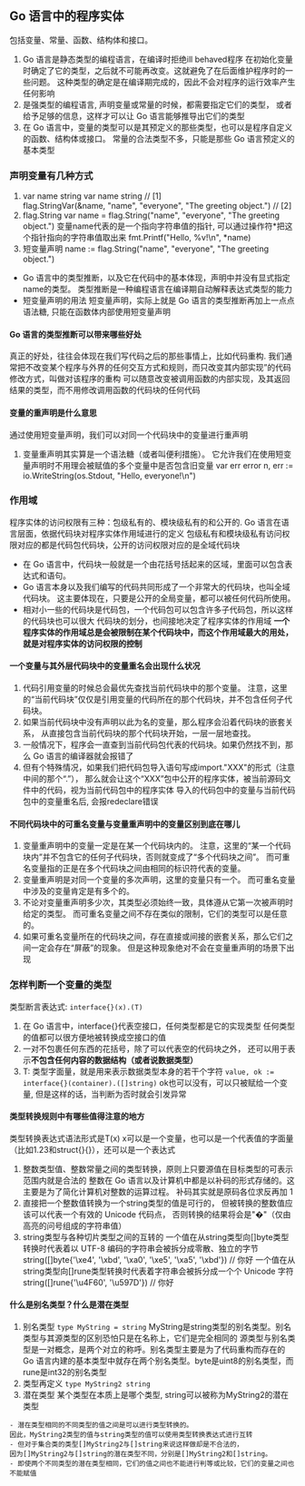 ## Go 语言中的程序实体
包括变量、常量、函数、结构体和接口。 
1. Go 语言是静态类型的编程语言，在编译时拒绝ill behaved程序
在初始化变量时确定了它的类型，之后就不可能再改变。这就避免了在后面维护程序时的一些问题。
这种类型的确定是在编译期完成的，因此不会对程序的运行效率产生任何影响
2. 是强类型的编程语言, 声明变量或常量的时候，都需要指定它们的类型，
或者给予足够的信息，这样才可以让 Go 语言能够推导出它们的类型
3. 在 Go 语言中，变量的类型可以是其预定义的那些类型，也可以是程序自定义的函数、结构体或接口。
常量的合法类型不多，只能是那些 Go 语言预定义的基本类型

### 声明变量有几种方式
1. var name string
var name string // [1]  
flag.StringVar(&name, "name", "everyone", "The greeting object.") // [2]
2. flag.String
var name = flag.String("name", "everyone", "The greeting object.")
变量name代表的是一个指向字符串值的指针, 可以通过操作符*把这个指针指向的字符串值取出来
fmt.Printf("Hello, %v!\n", *name)
3. 短变量声明
name := flag.String("name", "everyone", "The greeting object.")
-  Go 语言中的类型推断，以及它在代码中的基本体现，声明中并没有显式指定name的类型。
    类型推断是一种编程语言在编译期自动解释表达式类型的能力
- 短变量声明的用法
短变量声明，实际上就是 Go 语言的类型推断再加上一点点语法糖, 只能在函数体内部使用短变量声明
#### Go 语言的类型推断可以带来哪些好处
真正的好处，往往会体现在我们写代码之后的那些事情上，比如代码重构. 
我们通常把不改变某个程序与外界的任何交互方式和规则，而只改变其内部实现”的代码修改方式，叫做对该程序的重构
可以随意改变被调用函数的内部实现，及其返回结果的类型，而不用修改调用函数的代码块的任何代码
#### 变量的重声明是什么意思
通过使用短变量声明，我们可以对同一个代码块中的变量进行重声明
1. 变量重声明其实算是一个语法糖（或者叫便利措施）。
它允许我们在使用短变量声明时不用理会被赋值的多个变量中是否包含旧变量
var err error
n, err := io.WriteString(os.Stdout, "Hello, everyone!\n")

### 作用域
程序实体的访问权限有三种：包级私有的、模块级私有的和公开的. 
Go 语言在语言层面，依据代码块对程序实体作用域进行的定义
包级私有和模块级私有访问权限对应的都是代码包代码块，公开的访问权限对应的是全域代码块
- 在 Go 语言中，代码块一般就是一个由花括号括起来的区域，里面可以包含表达式和语句。
- Go 语言本身以及我们编写的代码共同形成了一个非常大的代码块，也叫全域代码块。
这主要体现在，只要是公开的全局变量，都可以被任何代码所使用。
- 相对小一些的代码块是代码包，一个代码包可以包含许多子代码包，所以这样的代码块也可以很大
代码块的划分，也间接地决定了程序实体的作用域
**一个程序实体的作用域总是会被限制在某个代码块中，而这个作用域最大的用处，就是对程序实体的访问权限的控制**
#### 一个变量与其外层代码块中的变量重名会出现什么状况
1. 代码引用变量的时候总会最优先查找当前代码块中的那个变量。
注意，这里的“当前代码块”仅仅是引用变量的代码所在的那个代码块，并不包含任何子代码块。
2. 如果当前代码块中没有声明以此为名的变量，那么程序会沿着代码块的嵌套关系，
从直接包含当前代码块的那个代码块开始，一层一层地查找。
3. 一般情况下，程序会一直查到当前代码包代表的代码块。如果仍然找不到，那么 Go 语言的编译器就会报错了
4. 但有个特殊情况，如果我们把代码包导入语句写成import."XXX"的形式（注意中间的那个“.”），
那么就会让这个“XXX”包中公开的程序实体，被当前源码文件中的代码，视为当前代码包中的程序实体
导入的代码包中的变量与当前代码包中的变量重名后, 会报redeclare错误
#### 不同代码块中的可重名变量与变量重声明中的变量区别到底在哪儿
1. 变量重声明中的变量一定是在某一个代码块内的。
注意，这里的“某一个代码块内”并不包含它的任何子代码块，否则就变成了“多个代码块之间”。
而可重名变量指的正是在多个代码块之间由相同的标识符代表的变量。
2. 变量重声明是对同一个变量的多次声明，这里的变量只有一个。
而可重名变量中涉及的变量肯定是有多个的。
3. 不论对变量重声明多少次，其类型必须始终一致，具体遵从它第一次被声明时给定的类型。
而可重名变量之间不存在类似的限制，它们的类型可以是任意的。
4. 如果可重名变量所在的代码块之间，存在直接或间接的嵌套关系，那么它们之间一定会存在“屏蔽”的现象。
但是这种现象绝对不会在变量重声明的场景下出现

### 怎样判断一个变量的类型
类型断言表达式: `interface{}(x).(T)`
1. 在 Go 语言中，interface{}代表空接口，任何类型都是它的实现类型
任何类型的值都可以很方便地被转换成空接口的值
2. 一对不包裹任何东西的花括号，除了可以代表空的代码块之外，
还可以用于表示**不包含任何内容的数据结构（或者说数据类型）**
3. T: 类型字面量，就是用来表示数据类型本身的若干个字符
`value, ok := interface{}(container).([]string)`
ok也可以没有，可以只被赋给一个变量, 但是这样的话，当判断为否时就会引发异常
#### 类型转换规则中有哪些值得注意的地方
类型转换表达式语法形式是T(x)
x可以是一个变量，也可以是一个代表值的字面量（比如1.23和struct{}{}），还可以是一个表达式
1. 整数类型值、整数常量之间的类型转换，原则上只要源值在目标类型的可表示范围内就是合法的
整数在 Go 语言以及计算机中都是以补码的形式存储的。这主要是为了简化计算机对整数的运算过程。
补码其实就是原码各位求反再加 1
2. 直接把一个整数值转换为一个string类型的值是可行的，
但被转换的整数值应该可以代表一个有效的 Unicode 代码点，
否则转换的结果将会是"�"（仅由高亮的问号组成的字符串值）
3. string类型与各种切片类型之间的互转的
一个值在从string类型向[]byte类型转换时代表着以 UTF-8 编码的字符串会被拆分成零散、独立的字节
string([]byte{'\xe4', '\xbd', '\xa0', '\xe5', '\xa5', '\xbd'}) // 你好
一个值在从string类型向[]rune类型转换时代表着字符串会被拆分成一个个 Unicode 字符
string([]rune{'\u4F60', '\u597D'}) // 你好
#### 什么是别名类型？什么是潜在类型
1. 别名类型
`type MyString = string`
MyString是string类型的别名类型。别名类型与其源类型的区别恐怕只是在名称上，它们是完全相同的
源类型与别名类型是一对概念，是两个对立的称呼。别名类型主要是为了代码重构而存在的
Go 语言内建的基本类型中就存在两个别名类型。byte是uint8的别名类型，而rune是int32的别名类型
2. 类型再定义
`type MyString2 string`
3. 潜在类型
某个类型在本质上是哪个类型, string可以被称为MyString2的潜在类型
```
- 潜在类型相同的不同类型的值之间是可以进行类型转换的。
因此，MyString2类型的值与string类型的值可以使用类型转换表达式进行互转
- 但对于集合类的类型[]MyString2与[]string来说这样做却是不合法的，
因为[]MyString2与[]string的潜在类型不同，分别是[]MyString2和[]string。
- 即使两个不同类型的潜在类型相同，它们的值之间也不能进行判等或比较，它们的变量之间也不能赋值
```
